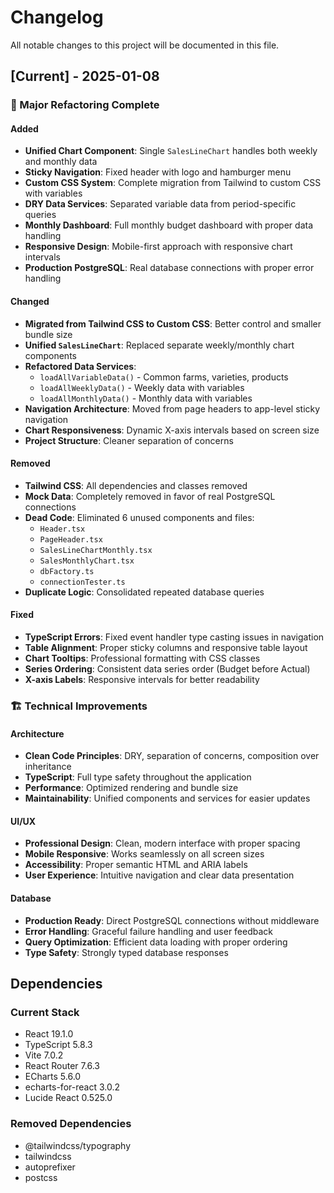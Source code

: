 # Changelog

All notable changes to this project will be documented in this file.

## [Current] - 2025-01-08

### 🎯 Major Refactoring Complete

#### Added
- **Unified Chart Component**: Single `SalesLineChart` handles both weekly and monthly data
- **Sticky Navigation**: Fixed header with logo and hamburger menu
- **Custom CSS System**: Complete migration from Tailwind to custom CSS with variables
- **DRY Data Services**: Separated variable data from period-specific queries
- **Monthly Dashboard**: Full monthly budget dashboard with proper data handling
- **Responsive Design**: Mobile-first approach with responsive chart intervals
- **Production PostgreSQL**: Real database connections with proper error handling

#### Changed
- **Migrated from Tailwind CSS to Custom CSS**: Better control and smaller bundle size
- **Unified `SalesLineChart`**: Replaced separate weekly/monthly chart components
- **Refactored Data Services**: 
  - `loadAllVariableData()` - Common farms, varieties, products
  - `loadAllWeeklyData()` - Weekly data with variables
  - `loadAllMonthlyData()` - Monthly data with variables
- **Navigation Architecture**: Moved from page headers to app-level sticky navigation
- **Chart Responsiveness**: Dynamic X-axis intervals based on screen size
- **Project Structure**: Cleaner separation of concerns

#### Removed
- **Tailwind CSS**: All dependencies and classes removed
- **Mock Data**: Completely removed in favor of real PostgreSQL connections
- **Dead Code**: Eliminated 6 unused components and files:
  - `Header.tsx`
  - `PageHeader.tsx` 
  - `SalesLineChartMonthly.tsx`
  - `SalesMonthlyChart.tsx`
  - `dbFactory.ts`
  - `connectionTester.ts`
- **Duplicate Logic**: Consolidated repeated database queries

#### Fixed
- **TypeScript Errors**: Fixed event handler type casting issues in navigation
- **Table Alignment**: Proper sticky columns and responsive table layout
- **Chart Tooltips**: Professional formatting with CSS classes
- **Series Ordering**: Consistent data series order (Budget before Actual)
- **X-axis Labels**: Responsive intervals for better readability

### 🏗️ Technical Improvements

#### Architecture
- **Clean Code Principles**: DRY, separation of concerns, composition over inheritance
- **TypeScript**: Full type safety throughout the application
- **Performance**: Optimized rendering and bundle size
- **Maintainability**: Unified components and services for easier updates

#### UI/UX
- **Professional Design**: Clean, modern interface with proper spacing
- **Mobile Responsive**: Works seamlessly on all screen sizes
- **Accessibility**: Proper semantic HTML and ARIA labels
- **User Experience**: Intuitive navigation and clear data presentation

#### Database
- **Production Ready**: Direct PostgreSQL connections without middleware
- **Error Handling**: Graceful failure handling and user feedback
- **Query Optimization**: Efficient data loading with proper ordering
- **Type Safety**: Strongly typed database responses

## Dependencies

### Current Stack
- React 19.1.0
- TypeScript 5.8.3
- Vite 7.0.2
- React Router 7.6.3
- ECharts 5.6.0
- echarts-for-react 3.0.2
- Lucide React 0.525.0

### Removed Dependencies
- @tailwindcss/typography
- tailwindcss
- autoprefixer
- postcss
